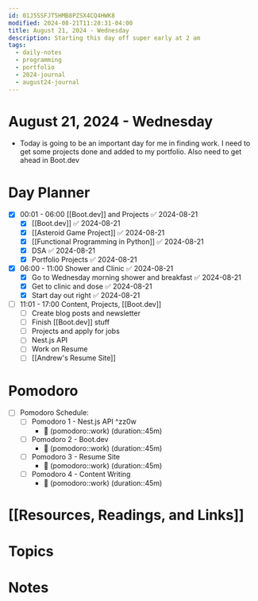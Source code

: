 ```yaml
---
id: 01J5SSFJT5HMB8PZSX4CQ4HWK8
modified: 2024-08-21T11:28:31-04:00
title: August 21, 2024 - Wednesday
description: Starting this day off super early at 2 am
tags:
  - daily-notes
  - programming
  - portfolio
  - 2024-journal
  - august24-journal
---
```

# August 21, 2024 - Wednesday
- Today is going to be an important day for me in finding work. I need to get some projects done and added to my portfolio. Also need to get ahead in Boot.dev

# Day Planner
- [x] 00:01 - 06:00 [[Boot.dev]] and Projects ✅ 2024-08-21
	- [x] [[Boot.dev]] ✅ 2024-08-21
	- [x] [[Asteroid Game Project]] ✅ 2024-08-21
	- [x] [[Functional Programming in Python]] ✅ 2024-08-21
	- [x] DSA ✅ 2024-08-21
	- [x] Portfolio Projects ✅ 2024-08-21
- [x] 06:00 - 11:00 Shower and Clinic ✅ 2024-08-21
	- [x] Go to Wednesday morning shower and breakfast ✅ 2024-08-21
	- [x] Get to clinic and dose ✅ 2024-08-21
	- [x] Start day out right ✅ 2024-08-21
- [ ] 11:01 - 17:00 Content, Projects, [[Boot.dev]]
	- [ ] Create blog posts and newsletter
	- [ ] Finish [[Boot.dev]] stuff
	- [ ] Projects and apply for jobs
	- [ ] Nest.js API
	- [ ] Work on Resume
	- [ ] [[Andrew's Resume Site]]

# Pomodoro 
- [ ] Pomodoro Schedule:
	- [ ] Pomodoro 1 - Nest.js API ^zz0w
		- 🍅 (pomodoro::work) (duration::45m) 
	- [ ] Pomodoro 2 - Boot.dev
		- 🍅 (pomodoro::work) (duration::45m) 
	- [ ] Pomodoro 3 - Resume Site
		- 🍅 (pomodoro::work) (duration::45m)
	- [ ] Pomodoro 4 - Content Writing
		- 🍅 (pomodoro::work) (duration::45m)


# [[Resources, Readings, and Links]]

# Topics

# Notes
